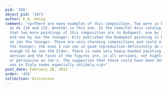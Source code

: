 ```yaml
---
pid: '456'
object_pid: '3471'
author: E.A. Honig
comment: "<p>There are many examples of this composition. Two were in Ertz 2008-10
  as #s 134 and 135. Another is this one. In the Como/Tel Aviv catalog they claim
  that two more paintings of this composition are in Budapest, one by Jan the Elder
  and one by Jan the Younger. Ertz published the Budapest painting in his 1984 monograph
  on Jan the Younger. These are very charming compositions and could all be by Jan
  the Younger; the ones I can see in good reproduction definintely do not look fine
  enough to be Jan the Elder. There is some very heavy-handed painting in the present
  version and the faces of the figures are, in all versions, not highly characterized
  or persuasive as Jan's. The suggestion that these could have been done while Jan
  was in Italy seems especially unlikely.</p>"
post_date: February 28, 2013
order: '455'
collection: discussion
---
```

